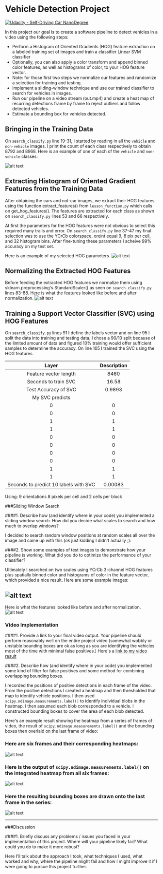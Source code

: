 # Vehicle Detection Project
[![Udacity - Self-Driving Car NanoDegree](https://s3.amazonaws.com/udacity-sdc/github/shield-carnd.svg)](http://www.udacity.com/drive)

In this project our goal is to create a software pipeline to detect vehicles in a video using the following steps:
* Perform a Histogram of Oriented Gradients (HOG) feature extraction on a labeled training set of images and train a classifier Linear SVM classifier
* Optionally, you can also apply a color transform and append binned color features, as well as histograms of color, to your HOG feature vector. 
* Note: for those first two steps we normalize our features and randomize a selection for training and testing.
* Implement a sliding-window technique and use our trained classifier to search for vehicles in images.
* Run our pipeline on a video stream (out.mp4) and create a heat map of recurring detections frame by frame to reject outliers and follow detected vehicles.
* Estimate a bounding box for vehicles detected.

[//]: # (Image References)
[image1]: ./output_images/figure_1.png
[image2]: ./output_images/figure_2.png
[image3]: ./output_images/figure_8.png
[image4]: ./output_images/figure_4.png
[image5]: ./output_images/figure_5.png
[image6]: ./output_images/figure_6.png
[image7]: ./output_images/figure_7.jpg
[video1]: ./project_video.mp4

Bringing in the Training Data
---
On `search_classify.py` line 19-31, I started by reading in all the `vehicle` and `non-vehicle` images. I print the count of each class respectively to obtain 8792 and 8968. Here is an example of one of each of the `vehicle` and `non-vehicle` classes:

![alt text][image1]

Extracting Histogram of Oriented Gradient Features from the Training Data
---
After obtaining the cars and not-car images, we extract their HOG features using the function extract_features() from `lesson_function.py` which calls on get_hog_features(). The features are extracted for each class as shown on `search_classify.py` lines 53 and 66 respectively.

At first the parameters for the HOG features were not obvious to select this required many trails and error. On `search_classify.py` line 37-47 my final selection was to use the YCrCb colorspace, oreint equal 9, 8 pix per cell, and 32 histogram bins. After fine-tuning these parameters I acheive 99% accuracy on my test set.

Here is an example of my selected HOG parameters.
![alt text][image2]

Normalizing the Extracted HOG Features
---

Before feeding the extracted HOG features we normalize them using sklearn.preprocessing's StandardScaler() as seen on `search_classify.py` lines 83-88. Here is what the features looked like before and after normalization.
![alt text][image4]


Training a Support Vector Classifier (SVC) using HOG Features
---

On `search_classify.py` lines 91 I define the labels vector and on line 95 I split the data into training and testing data, I chose a 90/10 split because of the limited amount of data and figured 10% training would offer sufficient samples to determine the accuracy. On line 105 I trained the SVC using the HOG features.


| Layer         		|     Description	        					| 
|:---------------------:|:---------------------------------------------:| 
| Feature vector length         		| 8460  							| 
| Seconds to train SVC     	| 16.58 |
| Test Accuracy of SVC					|	0.9893 |
| My SVC predicts	      	| 				|
| 0    |    0				   									|
| 0    |    0				   									|
| 1    |    1				   									|
| 1    |    1				   									|
| 0    |    0				   									|
| 0    |    0				   									|
| 0    |    0				   									|
| 0    |    0				   									|
| 1    |    1				   									|
| 1    |    1				   									|
| Seconds to predict 10 labels with SVC   |    0.00083 				   									|


Using: 9 orientations 8 pixels per cell and 2 cells per block







###Sliding Window Search

####1. Describe how (and identify where in your code) you implemented a sliding window search.  How did you decide what scales to search and how much to overlap windows?

I decided to search random window positions at random scales all over the image and came up with this (ok just kidding I didn't actually ;):



####2. Show some examples of test images to demonstrate how your pipeline is working.  What did you do to optimize the performance of your classifier?

Ultimately I searched on two scales using YCrCb 3-channel HOG features plus spatially binned color and histograms of color in the feature vector, which provided a nice result.  Here are some example images:

![alt text][image3]
---

Here is what the features looked like before and after normalization.
![alt text][image4]


### Video Implementation

####1. Provide a link to your final video output.  Your pipeline should perform reasonably well on the entire project video (somewhat wobbly or unstable bounding boxes are ok as long as you are identifying the vehicles most of the time with minimal false positives.)
Here's a [link to my video result](./project_video.mp4)


####2. Describe how (and identify where in your code) you implemented some kind of filter for false positives and some method for combining overlapping bounding boxes.

I recorded the positions of positive detections in each frame of the video.  From the positive detections I created a heatmap and then thresholded that map to identify vehicle positions.  I then used `scipy.ndimage.measurements.label()` to identify individual blobs in the heatmap.  I then assumed each blob corresponded to a vehicle.  I constructed bounding boxes to cover the area of each blob detected.  

Here's an example result showing the heatmap from a series of frames of video, the result of `scipy.ndimage.measurements.label()` and the bounding boxes then overlaid on the last frame of video:

### Here are six frames and their corresponding heatmaps:

![alt text][image5]

### Here is the output of `scipy.ndimage.measurements.label()` on the integrated heatmap from all six frames:
![alt text][image6]

### Here the resulting bounding boxes are drawn onto the last frame in the series:
![alt text][image7]



---

###Discussion

####1. Briefly discuss any problems / issues you faced in your implementation of this project.  Where will your pipeline likely fail?  What could you do to make it more robust?

Here I'll talk about the approach I took, what techniques I used, what worked and why, where the pipeline might fail and how I might improve it if I were going to pursue this project further.  





